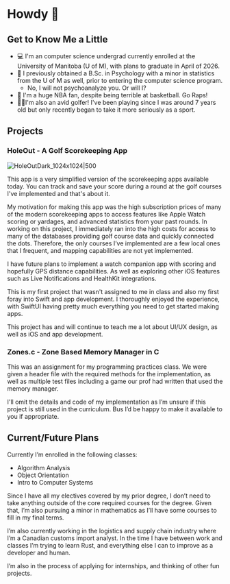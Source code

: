 # Howdy 🤠

## Get to Know Me a Little

- 💻 I'm an computer science undergrad currently enrolled at the University of Manitoba (U of M), with plans to graduate in April of 2026.
- 🧠 I previously obtained a B.Sc. in Psychology with a minor in statistics from the U of M as well, prior to entering the computer science program.
	- No, I will not psychoanalyze you. Or will I?
- 🏀 I'm a huge NBA fan, despite being terrible at basketball. Go Raps!
- 🏌🏼I'm also an avid golfer! I've been playing since I was around 7 years old but only recently began to take it more seriously as a sport.

## Projects

### **HoleOut** - A Golf Scorekeeping App
![HoleOutDark_1024x1024|500](https://github.com/user-attachments/assets/ebfb54e4-67f8-4749-ad9f-35d374d485f3)

This app is a very simplified version of the scorekeeping apps available today. You can track and save your score during a round at the golf courses I've implemented and that's about it.

My motivation for making this app was the high subscription prices of many of the modern scorekeeping apps to access features like Apple Watch scoring or yardages, and advanced statistics from your past rounds. In working on this project, I immediately ran into the high costs for access to many of the databases providing golf course data and quickly connected the dots. Therefore, the only courses I’ve implemented are a few local ones that I frequent, and mapping capabilities are not yet implemented.

I have future plans to implement a watch companion app with scoring and hopefully GPS distance capabilities. As well as exploring other iOS features such as Live Notifications and HealthKit integrations.

This is my first project that wasn't assigned to me in class and also my first foray into Swift and app development. I thoroughly enjoyed the experience, with SwiftUI having pretty much everything you need to get started making apps.

This project has and will continue to teach me a lot about UI/UX design, as well as iOS and app development.

### Zones.c - Zone Based Memory Manager in C

This was an assignment for my programming practices class. We were given a header file with the required methods for the implementation, as well as multiple test files including a game our prof had written that used the memory manager.

I'll omit the details and code of my implementation as I’m unsure if this project is still used in the curriculum. Bus I’d be happy to make it available to you if appropriate.

## Current/Future Plans

Currently I’m enrolled in the following classes:

- Algorithm Analysis
- Object Orientation
- Intro to Computer Systems

Since I have all my electives covered by my prior degree, I don’t need to take anything outside of the core required courses for the degree. Given that, I’m also pursuing a minor in mathematics as I’ll have some courses to fill in my final terms.

I’m also currently working in the logistics and supply chain industry where I’m a Canadian customs import analyst. In the time I have between work and classes I’m trying to learn Rust, and everything else I can to improve as a developer and human.

I’m also in the process of applying for internships, and thinking of other fun projects.

